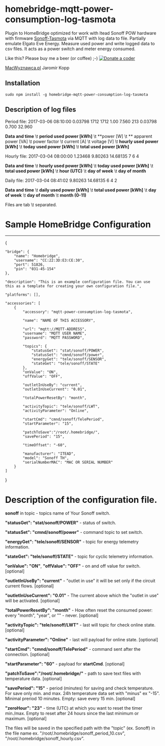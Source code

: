 # homebridge-mqtt-power-consumption-log-tasmota

Plugin to HomeBridge optimized for work with Itead Sonoff POW hardware with firmware [Sonoff-Tasmota](https://github.com/arendst/Sonoff-Tasmota) via MQTT with log data to file. Partially emulate Elgato Eve Energy. Measure used power and write logged data to csv files. It acts as a power switch and meter energy consumed.

Like this? Please buy me a beer (or coffee) ;-) <a href="https://www.paypal.com/cgi-bin/webscr?cmd=_s-xclick&amp;hosted_button_id=CK56Q7SFHEHSW"><img src="http://macwyznawca.pl/donate-paypal2.png" alt="Donate a coder" data-canonical-src="http://macwyznawca.pl/donate-paypal.svg" style="max-width:100%;"></a>

[MacWyznawca.pl](http://macwyznawca.pl) Jaromir Kopp


Installation
--------------------
    sudo npm install -g homebridge-mqtt-power-consumption-log-tasmota

## Description of log files
Period file:
2017-03-06 08:10:00	0.03798	1712	1712	1.00	7.560	213	0.03798	0.700	32.960

**Data and time** \t **period used power [kWh]** \t **power [W] \t ** apparent power [VA] \t power factor \t current [A] \t voltage [V] \t **hourly used power [kWh]** \t **today used power [kWh]** \t **total used power [kWh]**

Hourly file:
2017-03-04 08:00:00	1.23468	9.80263	14.68135	7	6	4

**Data and time** \t **hourly used power [kWh]** \t **today used power [kWh]** \t **total used power [kWh]** \t **hour (UTC)** \t **day of week** \t **day of month**

Daily file:
2017-03-04 08:41:02	9.80263	14.68135	6	4  2

**Data and time** \t **daily used power [kWh]** \t **total used power [kWh]** \t **day of week** \t **day of month** \t **month (0-11)**

Files are tab \t separated.

# Sample HomeBridge Configuration
--------------------

{
	
    "bridge": {
        "name": "Homebridge",
        "username": "CC:22:3D:E3:CE:30",
        "port": 51826,
        "pin": "031-45-154"
    },
	
    "description": "This is an example configuration file. You can use this as a template for creating your own configuration file.",
	
    "platforms": [],
	
	"accessories": [
		{
			"accessory": "mqtt-power-consumption-log-tasmota",
			
			"name": "NAME OF THIS ACCESSORY",
			
			"url": "mqtt://MQTT-ADDRESS",
			"username": "MQTT USER NAME",
			"password": "MQTT PASSWORD",
			
			"topics": {
				"statusGet": "stat/sonoff/POWER",
				"statusSet": "cmnd/sonoff/power",
				"energyGet": "tele/sonoff/SENSOR",
				"stateGet": "tele/sonoff/STATE"
			},
			"onValue": "ON",
			"offValue": "OFF",
			
			"outletInUseBy": "current",
			"outletInUseCurrent": "0.01",
			
			"totalPowerResetBy": "month",
			
	        "activityTopic": "tele/sonoff/LWT",
		    "activityParameter": "Online",
			
			"startCmd": "cmnd/sonoff/TelePeriod",
			"startParameter": "15",
			
			"patchToSave":"/root/.homebridge/",
			"savePeriod": "15",
			
			"timeOffset": "-60",
			
			"manufacturer": "ITEAD",
			"model": "Sonoff TH",
			"serialNumberMAC": "MAC OR SERIAL NUMBER"
		}
	]
}

# Description of the configuration file.


**sonoff** in topic - topics name of Your Sonoff switch.

**"statusGet": "stat/sonoff/POWER"** - status of switch.

**"statusSet": "cmnd/sonoff/power"** - command topic to set switch.

**"energyGet": "tele/sonoff/SENSOR"** - topic for energy telemetry information.

**"stateGet": "tele/sonoff/STATE"** - topic for cyclic telemetry information.

**"onValue": "ON"**, **"offValue": "OFF"** - on and off value for switch. [optional]

**"outletInUseBy": "current"** -  "outlet in use" it will be set only if the circuit current flows. [optional]

**"outletInUseCurrent": "0.01"** - The current above which the "outlet in use" will be activated. [optional]

**"totalPowerResetBy": "month"** - How often reset the consumed power: every "month", "year", or "" - never. [optional]

**"activityTopic": "tele/sonoff/LWT"** - last will topic for check online state. [optional]

**"activityParameter": "Online"** - last will payload for online state. [optional]

**"startCmd": "cmnd/sonoff/TelePeriod"** -  command sent after the connection. [optional]

**"startParameter": "60"** - payload for **startCmd**. [optional]

**"patchToSave":"/root/.homebridge/"** - path to save text files with temperature data. [optional]

**"savePeriod": "15"** - period (minutes) for saving and check temperature. For save only min. and max. 24h temperature data set with "minus" ex "-15". Minimal preriod 10 minutes. Empty: save every 15 min. [optional]

**"zeroHour": "23"** - time (UTC) at which you want to reset the timer min./max. Empty to reset after 24 hours since the last minimum or maximum. [optional]

The files will be saved in the specified path with the "topic" (ex. Sonoff) in the file name ex. "/root/.homebridge/sonoff_period_10.csv", "/root/.homebridge/sonoff_hourly.csv".
